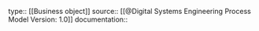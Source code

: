 type:: [[Business object]]
source:: [[@Digital Systems Engineering Process Model Version: 1.0]]
documentation::
